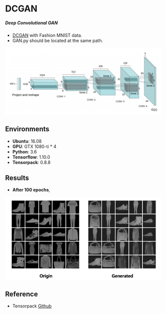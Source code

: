 # DCGAN
##### Deep Convolutional GAN

* [DCGAN](https://arxiv.org/pdf/1511.06434.pdf) with Fashion MNIST data.
* GAN.py should be located at the same path.
<p align="center">
  <img src="./img/DCGAN_archi.png" width="800">
</p>

## Environments
* <b>Ubuntu</b>: 16.08
* <b>GPU</b>: GTX 1080-ti * 4
* <b>Python</b>: 3.6
* <b>Tensorflow</b>: 1.10.0
* <b>Tensorpack</b>: 0.8.8

## Results
* **After 100 epochs**,
<p align="center">
  <img src="./img/dcgan_result.png" width="700"> 
<p>
  


## Reference
* Tensorpack [Github](https://github.com/tensorpack/tensorpack/blob/master/examples/GAN/DCGAN.py)
